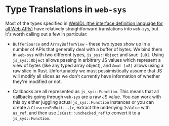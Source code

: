 # Type Translations in `web-sys`

Most of the types specified in [WebIDL (the interface definition language for
all Web APIs)][webidl] have relatively straightforward translations into
`web-sys`, but it's worth calling out a few in particular:

* `BufferSource` and `ArrayBufferView` - these two types show up in a number of
  APIs that generally deal with a buffer of bytes. We bind them in `web-sys`
  with two different types, `js_sys::Object` and `&mut [u8]`. Using
  `js_sys::Object` allows passing in arbitrary JS values which represent a view
  of bytes (like any typed array object), and `&mut [u8]` allows using a raw
  slice in Rust. Unfortunately we must pessimistically assume that JS will
  modify all slices as we don't currently have information of whether they're
  modified or not.

* Callbacks are all represented as `js_sys::Function`. This means that all
  callbacks going through `web-sys` are a raw JS value. You can work with this
  by either juggling actual `js_sys::Function` instances or you can create a
  `Closure<FnMut(...)>`, extract the underlying `JsValue` with `as_ref`, and
  then use `JsCast::unchecked_ref` to convert it to a `js_sys::Function`.

[webidl]: https://heycam.github.io/webidl/
